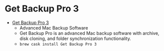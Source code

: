 # Get Backup Pro 3
- [Get Backup Pro 3](https://www.belightsoft.com/products/getbackup/)
  -  Advanced Mac Backup Software
  - Get Backup Pro is an advanced Mac backup software with archive, disk cloning, and folder synchronization functionality.
  - `brew cask install Get Backup Pro 3`
